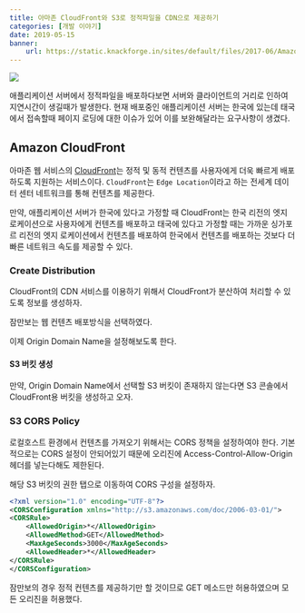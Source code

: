 ```yaml
---
title: 아마존 CloudFront와 S3로 정적파일을 CDN으로 제공하기
categories: [개발 이야기]
date: 2019-05-15
banner:
    url: https://static.knackforge.in/sites/default/files/2017-06/Amazon-Cloudfront_0.png
---
```


![](https://static.knackforge.in/sites/default/files/2017-06/Amazon-Cloudfront_0.png)

애플리케이션 서버에서 정적파일을 배포하다보면 서버와 클라이언트의 거리로 인하여 지연시간이 생길때가 발생한다. 현재 배포중인 애플리케이션 서버는 한국에 있는데 태국에서 접속할때 페이지 로딩에 대한 이슈가 있어 이를 보완해달라는 요구사항이 생겼다.

## Amazon CloudFront

아마존 웹 서비스의 [CloudFront](https://docs.aws.amazon.com/ko_kr/AmazonCloudFront/latest/DeveloperGuide/Introduction.html)는 정적 및 동적 컨텐츠를 사용자에게 더욱 빠르게 배포하도록 지원하는 서비스이다. `CloudFront`는 `Edge Location`이라고 하는 전세계 데이터 센터 네트워크를 통해 컨텐츠를 제공한다.

만약, 애플리케이션 서버가 한국에 있다고 가정할 때 CloudFront는 한국 리전의 엣지 로케이션으로 사용자에게 컨텐츠를 배포하고 태국에 있다고 가정할 때는 가까운 싱가포르 리전의 엣지 로케이션에서 컨텐츠를 배포하여 한국에서 컨텐츠를 배포하는 것보다 더 빠른 네트워크 속도를 제공할 수 있다.

### Create Distribution

CloudFront의 CDN 서비스를 이용하기 위해서 CloudFront가 분산하여 처리할 수 있도록 정보를 생성하자.

잠만보는 웹 컨텐츠 배포방식을 선택하였다.

이제 Origin Domain Name을 설정해보도록 한다.

#### S3 버킷 생성

만약, Origin Domain Name에서 선택할 S3 버킷이 존재하지 않는다면 S3 콘솔에서 CloudFront용 버킷을 생성하고 오자.

### S3 CORS Policy

로컬호스트 환경에서 컨텐츠를 가져오기 위해서는 CORS 정책을 설정하여야 한다. 기본적으로는 CORS 설정이 안되어있기 때문에 오리진에 Access-Control-Allow-Origin 헤더를 넣는다해도 제한된다.

해당 S3 버킷의 권한 탭으로 이동하여 CORS 구성을 설정하자.

```xml
<?xml version="1.0" encoding="UTF-8"?>
<CORSConfiguration xmlns="http://s3.amazonaws.com/doc/2006-03-01/">
<CORSRule>
    <AllowedOrigin>*</AllowedOrigin>
    <AllowedMethod>GET</AllowedMethod>
    <MaxAgeSeconds>3000</MaxAgeSeconds>
    <AllowedHeader>*</AllowedHeader>
</CORSRule>
</CORSConfiguration>
```

잠만보의 경우 정적 컨텐츠를 제공하기만 할 것이므로 GET 메소드만 허용하였으며 모든 오리진을 허용했다.

